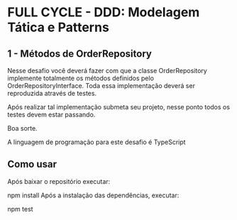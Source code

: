 # FULL CYCLE - DDD: Modelagem Tática e Patterns
## 1 - Métodos de OrderRepository
Nesse desafio você deverá fazer com que a classe OrderRepository implemente totalmente os métodos definidos pelo OrderRepositoryInterface. Toda essa implementação deverá ser reproduzida através de testes.

Após realizar tal implementação submeta seu projeto, nesse ponto todos os testes devem estar passando.

Boa sorte.

A linguagem de programação para este desafio é TypeScript

## Como usar
Após baixar o repositório executar:

npm install
Após a instalação das dependências, executar:

npm test